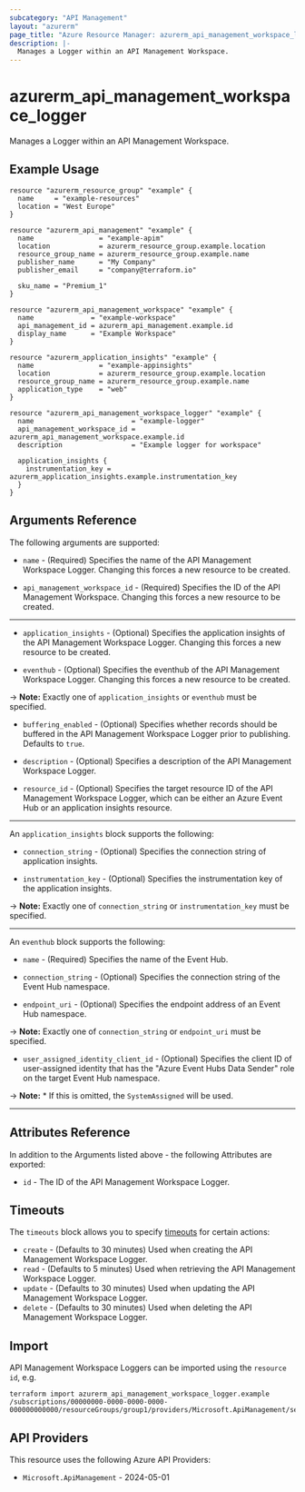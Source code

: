 ```yaml
---
subcategory: "API Management"
layout: "azurerm"
page_title: "Azure Resource Manager: azurerm_api_management_workspace_logger"
description: |-
  Manages a Logger within an API Management Workspace.
---
```


# azurerm_api_management_workspace_logger

Manages a Logger within an API Management Workspace.

## Example Usage

```hcl
resource "azurerm_resource_group" "example" {
  name     = "example-resources"
  location = "West Europe"
}

resource "azurerm_api_management" "example" {
  name                = "example-apim"
  location            = azurerm_resource_group.example.location
  resource_group_name = azurerm_resource_group.example.name
  publisher_name      = "My Company"
  publisher_email     = "company@terraform.io"

  sku_name = "Premium_1"
}

resource "azurerm_api_management_workspace" "example" {
  name              = "example-workspace"
  api_management_id = azurerm_api_management.example.id
  display_name      = "Example Workspace"
}

resource "azurerm_application_insights" "example" {
  name                = "example-appinsights"
  location            = azurerm_resource_group.example.location
  resource_group_name = azurerm_resource_group.example.name
  application_type    = "web"
}

resource "azurerm_api_management_workspace_logger" "example" {
  name                        = "example-logger"
  api_management_workspace_id = azurerm_api_management_workspace.example.id
  description                 = "Example logger for workspace"

  application_insights {
    instrumentation_key = azurerm_application_insights.example.instrumentation_key
  }
}
```

## Arguments Reference

The following arguments are supported:

* `name` - (Required) Specifies the name of the API Management Workspace Logger. Changing this forces a new resource to be created.

* `api_management_workspace_id` - (Required) Specifies the ID of the API Management Workspace. Changing this forces a new resource to be created.

---

* `application_insights` - (Optional) Specifies the application insights of the API Management Workspace Logger. Changing this forces a new resource to be created.

* `eventhub` - (Optional) Specifies the eventhub of the API Management Workspace Logger. Changing this forces a new resource to be created.

-> **Note:** Exactly one of `application_insights` or `eventhub` must be specified.

* `buffering_enabled` - (Optional) Specifies whether records should be buffered in the API Management Workspace Logger prior to publishing. Defaults to `true`.

* `description` - (Optional) Specifies a description of the API Management Workspace Logger.

* `resource_id` - (Optional) Specifies the target resource ID of the API Management Workspace Logger, which can be either an Azure Event Hub or an application insights resource.

---

An `application_insights` block supports the following:

* `connection_string` - (Optional) Specifies the connection string of application insights.

* `instrumentation_key` - (Optional) Specifies the instrumentation key of the application insights.

-> **Note:** Exactly one of `connection_string` or `instrumentation_key` must be specified.

---

An `eventhub` block supports the following:

* `name` - (Required) Specifies the name of the Event Hub.

* `connection_string` - (Optional) Specifies the connection string of the Event Hub namespace.

* `endpoint_uri` - (Optional) Specifies the endpoint address of an Event Hub namespace.

-> **Note:** Exactly one of `connection_string` or `endpoint_uri` must be specified.

* `user_assigned_identity_client_id` - (Optional) Specifies the client ID of user-assigned identity that has the "Azure Event Hubs Data Sender" role on the target Event Hub namespace.

-> **Note:** * If this is omitted, the `SystemAssigned` will be used.

---

## Attributes Reference

In addition to the Arguments listed above - the following Attributes are exported:

* `id` - The ID of the API Management Workspace Logger.

## Timeouts

The `timeouts` block allows you to specify [timeouts](https://www.terraform.io/language/resources/syntax#operation-timeouts) for certain actions:

* `create` - (Defaults to 30 minutes) Used when creating the API Management Workspace Logger.
* `read` - (Defaults to 5 minutes) Used when retrieving the API Management Workspace Logger.
* `update` - (Defaults to 30 minutes) Used when updating the API Management Workspace Logger.
* `delete` - (Defaults to 30 minutes) Used when deleting the API Management Workspace Logger.

## Import

API Management Workspace Loggers can be imported using the `resource id`, e.g.

```shell
terraform import azurerm_api_management_workspace_logger.example /subscriptions/00000000-0000-0000-0000-000000000000/resourceGroups/group1/providers/Microsoft.ApiManagement/service/instance1/workspaces/workspace1/loggers/logger1
```

## API Providers
<!-- This section is generated, changes will be overwritten -->
This resource uses the following Azure API Providers:

* `Microsoft.ApiManagement` - 2024-05-01
